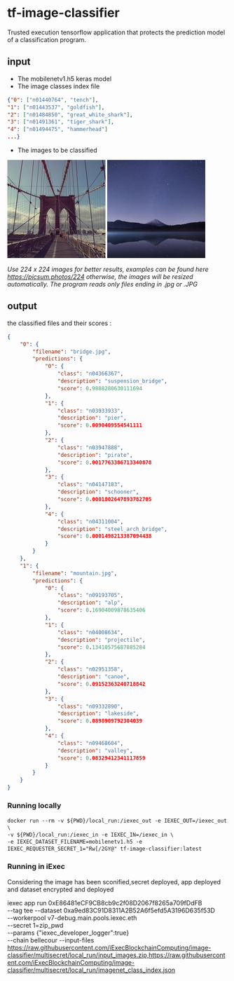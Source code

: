 # tf-image-classifier
Trusted execution tensorflow application that protects the prediction model of a classification program.   

## input

  
- The mobilenetv1.h5 keras model
- The image classes index file
```json
{"0": ["n01440764", "tench"], 
"1": ["n01443537", "goldfish"], 
"2": ["n01484850", "great_white_shark"],
"3": ["n01491361", "tiger_shark"], 
"4": ["n01494475", "hammerhead"]
...}
```

- The images to be classified 

![bridge.jpg](https://github.com/iExecBlockchainComputing/image-classifier/blob/main/local_run/bridge.jpg?raw=true)
![mountain.jpg](https://github.com/iExecBlockchainComputing/image-classifier/blob/main/local_run/mountain.jpg?raw=true)

*Use 224 x 224 images for better results, examples can be found here https://picsum.photos/224
otherwise, the images will be resized automatically. The program reads only files ending in .jpg or .JPG*

## output

  

the classified files and their scores :

```json
{
	"0": {
		"filename": "bridge.jpg",
		"predictions": {
			"0": {
				"class": "n04366367",
				"description": "suspension_bridge",
				"score": 0.9888280630111694
			},
			"1": {
				"class": "n03933933",
				"description": "pier",
				"score": 0.0090409554541111
			},
			"2": {
				"class": "n03947888",
				"description": "pirate",
				"score": 0.0017763386713340878
			},
			"3": {
				"class": "n04147183",
				"description": "schooner",
				"score": 0.0001802647893782705
			},
			"4": {
				"class": "n04311004",
				"description": "steel_arch_bridge",
				"score": 0.0001498213387094438
			}
		}
	},
	"1": {
		"filename": "mountain.jpg",
		"predictions": {
			"0": {
				"class": "n09193705",
				"description": "alp",
				"score": 0.16904009878635406
			},
			"1": {
				"class": "n04008634",
				"description": "projectile",
				"score": 0.13410575687885284
			},
			"2": {
				"class": "n02951358",
				"description": "canoe",
				"score": 0.09152363240718842
			},
			"3": {
				"class": "n09332890",
				"description": "lakeside",
				"score": 0.0898909792304039
			},
			"4": {
				"class": "n09468604",
				"description": "valley",
				"score": 0.08329412341117859
			}
		}
	}
}
```



 

### Running locally

    docker run --rm -v ${PWD}/local_run:/iexec_out -e IEXEC_OUT=/iexec_out \
    -v ${PWD}/local_run:/iexec_in -e IEXEC_IN=/iexec_in \
    -e IEXEC_DATASET_FILENAME=mobilenetv1.h5 -e IEXEC_REQUESTER_SECRET_1="Rw[/2GY@" tf-image-classifier:latest

  
### Running in iExec

  
Considering the image has been sconified,secret deployed, app deployed and dataset encrypted and deployed


iexec app run 0xE86481eCF9CB8cb9c2f08D2067f8265a709fDdFB \
    --tag tee --dataset 0xa9ed83C91D8311A2B52A6f5efd5A3196D635f53D \
    --workerpool v7-debug.main.pools.iexec.eth \
    --secret 1=zip_pwd \
    --params {\"iexec_developer_logger\":true} \
    --chain bellecour --input-files \
    https://raw.githubusercontent.com/iExecBlockchainComputing/image-classifier/multisecret/local_run/input_images.zip,https://raw.githubusercontent.com/iExecBlockchainComputing/image-classifier/multisecret/local_run/imagenet_class_index.json

